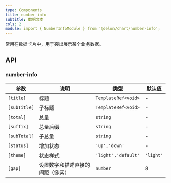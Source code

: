 ```yaml
---
type: Components
title: number-info
subtitle: 数据文本
cols: 2
module: import { NumberInfoModule } from '@delon/chart/number-info';
---
```


常用在数据卡片中，用于突出展示某个业务数据。

## API

### number-info

| 参数         | 说明                             | 类型               | 默认值  |
| ------------ | -------------------------------- | ------------------ | ------- |
| `[title]`    | 标题                             | `TemplateRef<void>` | -       |
| `[subTitle]` | 子标题                           | `TemplateRef<void>` | -       |
| `[total]`    | 总量                             | `string`           | -       |
| `[suffix]`   | 总量后缀                         | `string`           | -       |
| `[subTotal]` | 子总量                           | `string`           | -       |
| `[status]`   | 增加状态                         | `'up','down'`       | -       |
| `[theme]`    | 状态样式                         | `'light','default'`    | `'light'` |
| `[gap]`      | 设置数字和描述直接的间距（像素） | `number`           | 8       |
